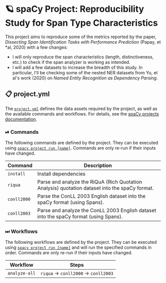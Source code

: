 <!-- SPACY PROJECT: AUTO-GENERATED DOCS START (do not remove) -->

# 🪐 spaCy Project: Reproducibility Study for Span Type Characteristics

This project aims to reproduce some of the metrics reported by the paper,
*Dissecting Span Identification Tasks with Performance Prediction* (Papay, et
*al, 2020) with a few changes:

- I will only reproduce the span characteristics (length, distinctiveness,
  etc.) to check if the span analyzer is working as intended.
- I will add a few datasets to increase the breadth of this study. In particular, I'll
  be checking some of the nested NER datasets from Yu, et al's work (2020) on
  *Named Entity Recognition as Dependency Parsing*.


## 📋 project.yml

The [`project.yml`](project.yml) defines the data assets required by the
project, as well as the available commands and workflows. For details, see the
[spaCy projects documentation](https://spacy.io/usage/projects).

### ⏯ Commands

The following commands are defined by the project. They
can be executed using [`spacy project run [name]`](https://spacy.io/api/cli#project-run).
Commands are only re-run if their inputs have changed.

| Command | Description |
| --- | --- |
| `install` | Install dependencies |
| `riqua` | Parse and analyze the RiQuA (Rich Quotation Analysis) quotation dataset into the spaCy format. |
| `conll2000` | Parse the ConLL 2003 English dataset into the spaCy format (using Spans). |
| `conll2003` | Parse and analyze the ConLL 2003 English dataset into the spaCy format (using Spans). |

### ⏭ Workflows

The following workflows are defined by the project. They
can be executed using [`spacy project run [name]`](https://spacy.io/api/cli#project-run)
and will run the specified commands in order. Commands are only re-run if their
inputs have changed.

| Workflow | Steps |
| --- | --- |
| `analyze-all` | `riqua` &rarr; `conll2000` &rarr; `conll2003` |

<!-- SPACY PROJECT: AUTO-GENERATED DOCS END (do not remove) -->